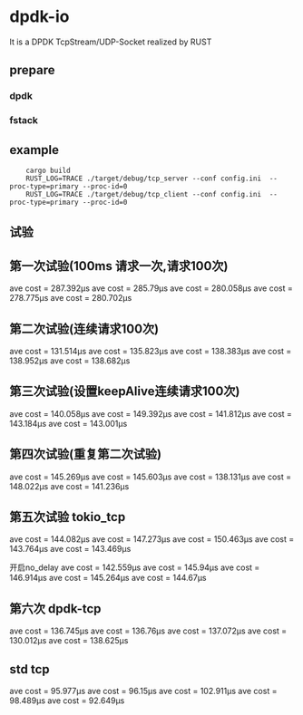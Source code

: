 # dpdk-io
It is a DPDK TcpStream/UDP-Socket realized by RUST

## prepare

### dpdk

### fstack



## example

```
    cargo build
    RUST_LOG=TRACE ./target/debug/tcp_server --conf config.ini  --proc-type=primary --proc-id=0
    RUST_LOG=TRACE ./target/debug/tcp_client --conf config.ini  --proc-type=primary --proc-id=0

```

## 试验

## 第一次试验(100ms 请求一次,请求100次)
ave cost = 287.392µs
ave cost = 285.79µs
ave cost = 280.058µs
ave cost = 278.775µs
ave cost = 280.702µs

## 第二次试验(连续请求100次)
ave cost = 131.514µs
ave cost = 135.823µs
ave cost = 138.383µs
ave cost = 138.952µs
ave cost = 138.682µs

## 第三次试验(设置keepAlive连续请求100次)
ave cost = 140.058µs
ave cost = 149.392µs
ave cost = 141.812µs
ave cost = 143.184µs
ave cost = 143.001µs

## 第四次试验(重复第二次试验)
ave cost = 145.269µs
ave cost = 145.603µs
ave cost = 138.131µs
ave cost = 148.022µs
ave cost = 141.236µs



## 第五次试验 tokio_tcp
ave cost = 144.082µs
ave cost = 147.273µs
ave cost = 150.463µs
ave cost = 143.764µs
ave cost = 143.469µs

开启no_delay
ave cost = 142.559µs
ave cost = 145.94µs
ave cost = 146.914µs
ave cost = 145.264µs
ave cost = 144.67µs

## 第六次 dpdk-tcp
ave cost = 136.745µs
ave cost = 136.76µs
ave cost = 137.072µs
ave cost = 130.012µs
ave cost = 138.625µs

## std tcp
ave cost = 95.977µs
ave cost = 96.15µs
ave cost = 102.911µs
ave cost = 98.489µs
ave cost = 92.649µs